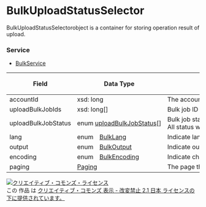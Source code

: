 # BulkUploadStatusSelector
BulkUploadStatusSelectorobject is a container for storing operation result of upload.
### Service
+ [BulkService](../services/BulkService.md)

| Field | Data Type | Description | 制限 | 
|---|---|---|---|
| accountId| xsd: long| The account ID.| Req |
| uploadBulkJobIds| xsd: long[]| Bulk job ID for uploading.| Opt |
| uploadBulkJobStatus| enum <a href="./UploadBulkJobStatus.md%0D%0A">uploadBulkJobStatus</a>[]| Bulk job status for uploading.<br>                        All status will be output if not specified.| Req |
| lang| enum　<a href="./BulkLang.md%0D%0A">BulkLang</a>| Indicate language for bulk error file.| Opt |
| output| enum　<a href="./BulkOutput.md%0D%0A">BulkOutput</a>| Indicate output format for bulk error file.| Req |
| encoding| enum　<a href="./BulkEncoding.md%0D%0A">BulkEncoding</a>| Indicate character in bulk error file.| Req |
| paging| <a href="./Paging.md%0D%0A">Paging</a>| The page that is being back as a respons.| Opt |
<a rel="license" href="http://creativecommons.org/licenses/by-nd/2.1/jp/"><img alt="クリエイティブ・コモンズ・ライセンス" style="border-width:0" src="https://i.creativecommons.org/l/by-nd/2.1/jp/88x31.png" /></a><br />この 作品 は <a rel="license" href="http://creativecommons.org/licenses/by-nd/2.1/jp/">クリエイティブ・コモンズ 表示 - 改変禁止 2.1 日本 ライセンスの下に提供されています。</a>
